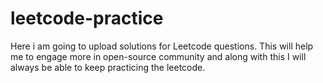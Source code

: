 # leetcode-practice
Here i am going to upload solutions for Leetcode questions. This will help me to engage more in open-source community and along with this I will always be able to keep practicing the leetcode.
